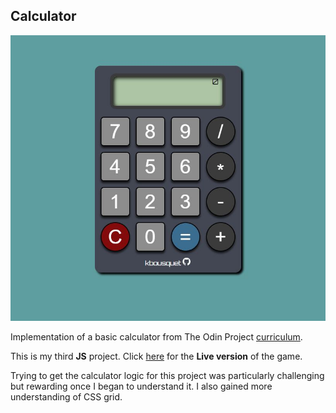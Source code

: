 ## Calculator

![Screenshot of a Calculator on a Webpage](img.jpg)

Implementation of a basic calculator from The Odin Project [curriculum](https://www.theodinproject.com/lessons/foundations-calculator).

This is my third **JS** project. Click [here](https://kbousquet.github.io/calculator) for the **Live version** of the game.

Trying to get the calculator logic for this project was particularly challenging but rewarding once I began to understand it.
I also gained more understanding of CSS grid.
